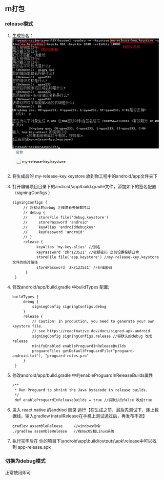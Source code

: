 ## rn打包

### release模式

1. 生成签名：
   ![](media/1.png)
   ![](media/2.png)
2. 将生成后的 my-release-key.keystore 放到你工程中的android/app文件夹下

3. 打开编辑项目目录下的android/app/build.gradle文件，添加如下的签名配置（signingConfigs ）
   ```
   signingConfigs {
        // 将默认的debug 注释或者去掉都可以
        // debug {
        //     storeFile file('debug.keystore')
        //     storePassword 'android'
        //     keyAlias 'androiddebugkey'
        //     keyPassword 'android'
        // }
        release {
              keyAlias 'my-key-alias' //别名
              keyPassword 'zkr123521' //密钥密码 之前设置秘钥口令
              storeFile file('app.keystore') //my-release-key.keystore文件的绝对路径
              storePassword 'zkr123521' //存储密码
         }
    }
   ```
4. 修改android/app/build.gradle 中buildTypes 配置;
   ```
   buildTypes {
        debug {
            signingConfig signingConfigs.debug
        }
        release {
            // Caution! In production, you need to generate your own keystore file.
            // see https://reactnative.dev/docs/signed-apk-android.
            signingConfig signingConfigs.release //将默认的debug 改成 release
            minifyEnabled enableProguardInReleaseBuilds
            proguardFiles getDefaultProguardFile("proguard-android.txt"), "proguard-rules.pro"
        }
    }
   ```
5. 修改android/app/build.gradle 中的enableProguardInReleaseBuilds属性
   ```
   /**
    * Run Proguard to shrink the Java bytecode in release builds.
    */
    def enableProguardInReleaseBuilds = true //将默认的false 改成true
   ```
6. 进入 react native 的andriod 目录 运行【在生成之前，最后先测试下，连上数据线，输入gradlew installRelease在手机上测试通过后，再发布不迟】
   ```
   gradlew assembleRelease     //windows命令
   ./gradlew assembleRelease   //在macOS和Linux系统
   ```
7. 执行完毕后在    你的项目下\android\app\build\outputs\apk\release中可以找到 app-release.apk

### 切换为debug模式
正常使用即可
